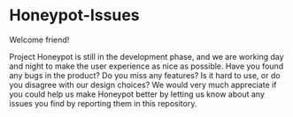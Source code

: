# Honeypot-Issues
Welcome friend! 

Project Honeypot is still in the development phase, and we are working day and night to make the user experience as nice as possible. Have you found any bugs in the product? Do you miss any features? Is it hard to use, or do you disagree with our design choices? We would very much appreciate if you could help us make Honeypot better by letting us know about any issues you find by reporting them in this repository.
